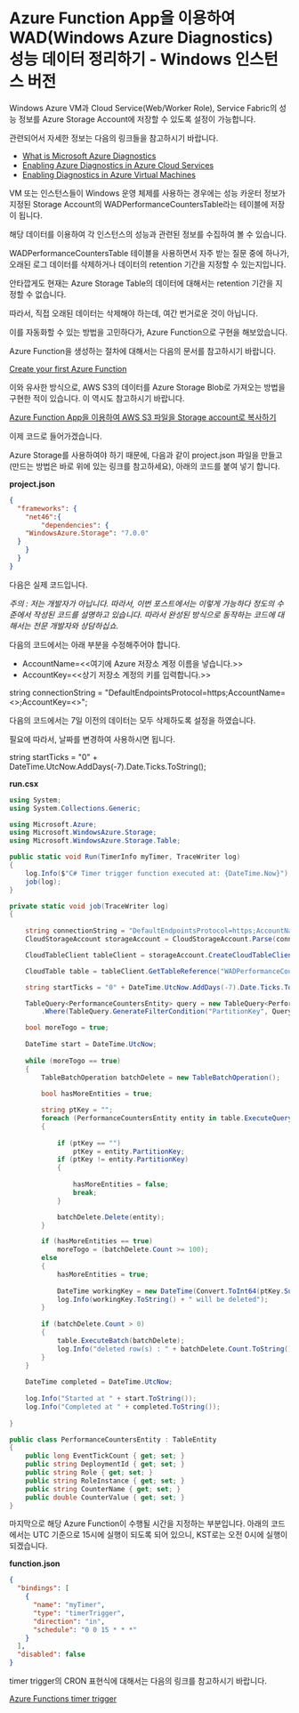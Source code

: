 # Azure Function App을 이용하여 WAD(Windows Azure Diagnostics) 성능 데이터 정리하기 - Windows 인스턴스 버전

Windows Azure VM과 Cloud Service(Web/Worker Role), Service Fabric의 성능 정보를 Azure Storage Account에 저장할 수 있도록 설정이 가능합니다.

관련되어서 자세한 정보는 다음의 링크들을 참고하시기 바랍니다.

* [What is Microsoft Azure Diagnostics](https://azure.microsoft.com/en-us/documentation/articles/azure-diagnostics/)
* [Enabling Azure Diagnostics in Azure Cloud Services](https://azure.microsoft.com/en-us/documentation/articles/cloud-services-dotnet-diagnostics/)
* [Enabling Diagnostics in Azure Virtual Machines](https://azure.microsoft.com/en-us/documentation/articles/virtual-machines-dotnet-diagnostics/)

VM 또는 인스턴스들이 Windows 운영 체제를 사용하는 경우에는 성능 카운터 정보가 지정된 Storage Account의 WADPerformanceCountersTable라는 테이블에 저장이 됩니다.

해당 데이터를 이용하여 각 인스턴스의 성능과 관련된 정보를 수집하여 볼 수 있습니다.

WADPerformanceCountersTable 테이블을 사용하면서 자주 받는 질문 중에 하나가, 오래된 로그 데이터를 삭제하거나 데이터의 retention 기간을 지정할 수 있는지입니다.

안타깝게도 현재는 Azure Storage Table의 데이터에 대해서는 retention 기간을 지정할 수 없습니다.

따라서, 직접 오래된 데이터는 삭제해야 하는데, 여간 번거로운 것이 아닙니다. 

이를 자동화할 수 있는 방법을 고민하다가, Azure Function으로 구현을 해보았습니다.

Azure Function을 생성하는 절차에 대해서는 다음의 문서를 참고하시기 바랍니다.

[Create your first Azure Function](https://azure.microsoft.com/en-us/documentation/articles/functions-create-first-azure-function/)

이와 유사한 방식으로, AWS S3의 데이터를 Azure Storage Blob로 가져오는 방법을 구현한 적이 있습니다. 
이 역시도 참고하시기 바랍니다.

[Azure Function App을 이용하여 AWS S3 파일을 Storage account로 복사하기](https://github.com/jiyongseong/AzurePaaSHol/tree/master/azure_function/copy-awss3-to-azure-storageaccount-using-functionapp)

이제 코드로 들어가겠습니다.

Azure Storage를 사용하여야 하기 때문에, 다음과 같이 project.json 파일을 만들고(만드는 방법은 바로 위에 있는 링크를 참고하세요), 아래의 코드를 붙여 넣기 합니다.

**project.json**
```JSON
{
  "frameworks": {
    "net46":{
        "dependencies": {
    "WindowsAzure.Storage": "7.0.0"
  }
    }
  }
}
```

다음은 실제 코드입니다.

*주의 : 저는 개발자가 아닙니다. 따라서, 이번 포스트에서는 이렇게 가능하다 정도의 수준에서 작성된 코드를 설명하고 있습니다. 따라서 완성된 방식으로 동작하는 코드에 대해서는 전문 개발자와 상담하십쇼.*

다음의 코드에서는 아래 부분을 수정해주어야 합니다.

* AccountName=<<여기에 Azure 저장소 계정 이름을 넣습니다.>>
* AccountKey=<<상기 저장소 계정의 키를 입력합니다.>>

string connectionString = "DefaultEndpointsProtocol=https;AccountName=<<Storage Account Name>>;AccountKey=<<Storage account key>>";

다음의 코드에서는 7일 이전의 데이터는 모두 삭제하도록 설정을 하였습니다. 

필요에 따라서, 날짜를 변경하여 사용하시면 됩니다.

string startTicks = "0" + DateTime.UtcNow.AddDays(-7).Date.Ticks.ToString();

**run.csx**
```C#
using System;
using System.Collections.Generic;

using Microsoft.Azure;
using Microsoft.WindowsAzure.Storage;
using Microsoft.WindowsAzure.Storage.Table;

public static void Run(TimerInfo myTimer, TraceWriter log)
{
    log.Info($"C# Timer trigger function executed at: {DateTime.Now}");  
    job(log);
}

private static void job(TraceWriter log)
{
    
    string connectionString = "DefaultEndpointsProtocol=https;AccountName=<<Storage Account Name>>;AccountKey=<<Storage account key>>";
    CloudStorageAccount storageAccount = CloudStorageAccount.Parse(connectionString);

    CloudTableClient tableClient = storageAccount.CreateCloudTableClient();

    CloudTable table = tableClient.GetTableReference("WADPerformanceCountersTable");

    string startTicks = "0" + DateTime.UtcNow.AddDays(-7).Date.Ticks.ToString();

    TableQuery<PerformanceCountersEntity> query = new TableQuery<PerformanceCountersEntity>()
        .Where(TableQuery.GenerateFilterCondition("PartitionKey", QueryComparisons.LessThan, startTicks)).Select(new List<string>() { "RowKey" }).Take(100);

    bool moreTogo = true;
	
	DateTime start = DateTime.UtcNow;
	
	while (moreTogo == true)
    {
        TableBatchOperation batchDelete = new TableBatchOperation();
        
        bool hasMoreEntities = true;

        string ptKey = "";
        foreach (PerformanceCountersEntity entity in table.ExecuteQuery(query))
        {
            
            if (ptKey == "")
                ptKey = entity.PartitionKey;
            if (ptKey != entity.PartitionKey)
            {
 
                hasMoreEntities = false;
                break;
            }

            batchDelete.Delete(entity);
        }

        if (hasMoreEntities == true)
            moreTogo = (batchDelete.Count >= 100);
        else
        {
            hasMoreEntities = true;
        
            DateTime workingKey = new DateTime(Convert.ToInt64(ptKey.Substring(1, ptKey.Length - 1)));
            log.Info(workingKey.ToString() + " will be deleted");
        }
        
        if (batchDelete.Count > 0)
        {
            table.ExecuteBatch(batchDelete);
            log.Info("deleted row(s) : " + batchDelete.Count.ToString());
        }
    }
    
    DateTime completed = DateTime.UtcNow;
    
    log.Info("Started at " + start.ToString());
	log.Info("Completed at " + completed.ToString());
	
}

public class PerformanceCountersEntity : TableEntity
{
    public long EventTickCount { get; set; }
    public string DeploymentId { get; set; }
    public string Role { get; set; }
    public string RoleInstance { get; set; }
    public string CounterName { get; set; }
    public double CounterValue { get; set; }
}
```

마지막으로 해당 Azure Function이 수행될 시간을 지정하는 부분입니다. 아래의 코드에서는 UTC 기준으로 15시에 실행이 되도록 되어 있으니, KST로는 오전 0시에 실행이 되겠습니다.

**function.json**
```json
{
  "bindings": [
    {
      "name": "myTimer",
      "type": "timerTrigger",
      "direction": "in",
      "schedule": "0 0 15 * * *"
    }
  ],
  "disabled": false
}
```

timer trigger의 CRON 표현식에 대해서는 다음의 링크를 참고하시기 바랍니다.

[Azure Functions timer trigger](https://azure.microsoft.com/en-us/documentation/articles/functions-bindings-timer/)
